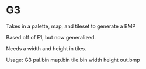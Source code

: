 # G3
Takes in a palette, map, and tileset to generate a BMP

Based off of E1, but now generalized.

Needs a width and height in tiles.

Usage: G3 pal.bin map.bin tile.bin width height out.bmp
